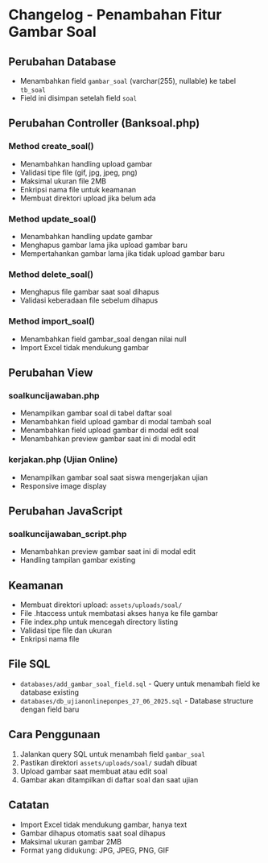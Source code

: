 # Changelog - Penambahan Fitur Gambar Soal

## Perubahan Database
- Menambahkan field `gambar_soal` (varchar(255), nullable) ke tabel `tb_soal`
- Field ini disimpan setelah field `soal`

## Perubahan Controller (Banksoal.php)
### Method create_soal()
- Menambahkan handling upload gambar
- Validasi tipe file (gif, jpg, jpeg, png)
- Maksimal ukuran file 2MB
- Enkripsi nama file untuk keamanan
- Membuat direktori upload jika belum ada

### Method update_soal()
- Menambahkan handling update gambar
- Menghapus gambar lama jika upload gambar baru
- Mempertahankan gambar lama jika tidak upload gambar baru

### Method delete_soal()
- Menghapus file gambar saat soal dihapus
- Validasi keberadaan file sebelum dihapus

### Method import_soal()
- Menambahkan field gambar_soal dengan nilai null
- Import Excel tidak mendukung gambar

## Perubahan View
### soalkuncijawaban.php
- Menampilkan gambar soal di tabel daftar soal
- Menambahkan field upload gambar di modal tambah soal
- Menambahkan field upload gambar di modal edit soal
- Menambahkan preview gambar saat ini di modal edit

### kerjakan.php (Ujian Online)
- Menampilkan gambar soal saat siswa mengerjakan ujian
- Responsive image display

## Perubahan JavaScript
### soalkuncijawaban_script.php
- Menambahkan preview gambar saat ini di modal edit
- Handling tampilan gambar existing

## Keamanan
- Membuat direktori upload: `assets/uploads/soal/`
- File .htaccess untuk membatasi akses hanya ke file gambar
- File index.php untuk mencegah directory listing
- Validasi tipe file dan ukuran
- Enkripsi nama file

## File SQL
- `databases/add_gambar_soal_field.sql` - Query untuk menambah field ke database existing
- `databases/db_ujianonlineponpes_27_06_2025.sql` - Database structure dengan field baru

## Cara Penggunaan
1. Jalankan query SQL untuk menambah field `gambar_soal`
2. Pastikan direktori `assets/uploads/soal/` sudah dibuat
3. Upload gambar saat membuat atau edit soal
4. Gambar akan ditampilkan di daftar soal dan saat ujian

## Catatan
- Import Excel tidak mendukung gambar, hanya text
- Gambar dihapus otomatis saat soal dihapus
- Maksimal ukuran gambar 2MB
- Format yang didukung: JPG, JPEG, PNG, GIF 